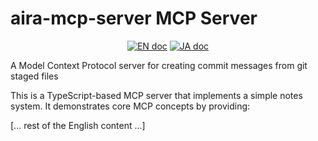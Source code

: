 # aira-mcp-server MCP Server

<div align="center">
   <a href="README.md"><img src="https://img.shields.io/badge/english-document-white.svg" alt="EN doc"></a>
   <a href="README.ja.md"><img src="https://img.shields.io/badge/ドキュメント-日本語-white.svg" alt="JA doc"/></a>
</div>

A Model Context Protocol server for creating commit messages from git staged files

This is a TypeScript-based MCP server that implements a simple notes system. It demonstrates core MCP concepts by providing:

[... rest of the English content ...]